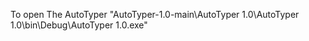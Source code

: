 To open The AutoTyper 
"AutoTyper-1.0-main\AutoTyper 1.0\AutoTyper 1.0\bin\Debug\AutoTyper 1.0.exe"
